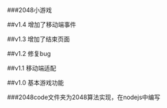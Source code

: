 ###2048小游戏

##v1.4 增加了移动端事件

##v1.3 增加了结束页面

##v1.2 修复bug

##v1.1 移动端适配

##v1.0 基本游戏功能

###2048code文件夹为2048算法实现，在nodejs中编写